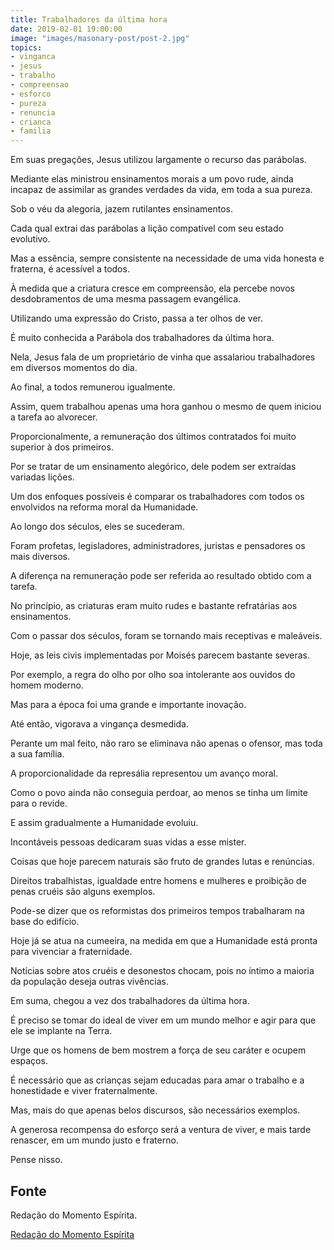 ```yaml
---
title: Trabalhadores da última hora
date: 2019-02-01 19:00:00
image: "images/masonary-post/post-2.jpg"
topics: 
- vinganca
- jesus
- trabalho
- compreensao
- esforco
- pureza
- renuncia
- crianca
- familia
---
```


Em suas pregações, Jesus utilizou largamente o recurso das parábolas.

Mediante elas ministrou ensinamentos morais a um povo rude, ainda incapaz de
assimilar as grandes verdades da vida, em toda a sua pureza.

Sob o véu da alegoria, jazem rutilantes ensinamentos.

Cada qual extrai das parábolas a lição compatível com seu estado evolutivo.

Mas a essência, sempre consistente na necessidade de uma vida honesta e
fraterna, é acessível a todos.

À medida que a criatura cresce em compreensão, ela percebe novos desdobramentos
de uma mesma passagem evangélica.

Utilizando uma expressão do Cristo, passa a ter olhos de ver.

É muito conhecida a Parábola dos trabalhadores da última hora.

Nela, Jesus fala de um proprietário de vinha que assalariou trabalhadores em
diversos momentos do dia.

Ao final, a todos remunerou igualmente.

Assim, quem trabalhou apenas uma hora ganhou o mesmo de quem iniciou a tarefa
ao alvorecer.

Proporcionalmente, a remuneração dos últimos contratados foi muito superior à
dos primeiros.

Por se tratar de um ensinamento alegórico, dele podem ser extraídas variadas
lições.

Um dos enfoques possíveis é comparar os trabalhadores com todos os envolvidos
na reforma moral da Humanidade.

Ao longo dos séculos, eles se sucederam.

Foram profetas, legisladores, administradores, juristas e pensadores os mais
diversos.

A diferença na remuneração pode ser referida ao resultado obtido com a tarefa.

No princípio, as criaturas eram muito rudes e bastante refratárias aos
ensinamentos.

Com o passar dos séculos, foram se tornando mais receptivas e maleáveis.

Hoje, as leis civis implementadas por Moisés parecem bastante severas.

Por exemplo, a regra do olho por olho soa intolerante aos ouvidos do homem
moderno.

Mas para a época foi uma grande e importante inovação.

Até então, vigorava a vingança desmedida.

Perante um mal feito, não raro se eliminava não apenas o ofensor, mas toda a
sua família.

A proporcionalidade da represália representou um avanço moral.

Como o povo ainda não conseguia perdoar, ao menos se tinha um limite para o
revide.

E assim gradualmente a Humanidade evoluiu.

Incontáveis pessoas dedicaram suas vidas a esse mister.

Coisas que hoje parecem naturais são fruto de grandes lutas e renúncias.

Direitos trabalhistas, igualdade entre homens e mulheres e proibição de penas
cruéis são alguns exemplos.

Pode-se dizer que os reformistas dos primeiros tempos trabalharam na base do
edifício.

Hoje já se atua na cumeeira, na medida em que a Humanidade está pronta para
vivenciar a fraternidade.

Notícias sobre atos cruéis e desonestos chocam, pois no íntimo a maioria da
população deseja outras vivências.

Em suma, chegou a vez dos trabalhadores da última hora.

É preciso se tomar do ideal de viver em um mundo melhor e agir para que ele se
implante na Terra.

Urge que os homens de bem mostrem a força de seu caráter e ocupem espaços.

É necessário que as crianças sejam educadas para amar o trabalho e a
honestidade e viver fraternalmente.

Mas, mais do que apenas belos discursos, são necessários exemplos.

A generosa recompensa do esforço será a ventura de viver, e mais tarde
renascer, em um mundo justo e fraterno.

Pense nisso.

## Fonte
Redação do Momento Espírita.


[Redação do Momento Espírita](http://momento.com.br/pt/ler_texto.php?id=1660)
